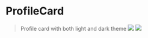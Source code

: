 # ProfileCard
> Profile card with both light and dark theme
> ![](https://img.shields.io/github/languages/code-size/utkarsh-dixit-git/ProfileCard?style=for-the-badge)
> ![](https://img.shields.io/github/repo-size/utkarsh-dixit-git/ProfileCard?style=for-the-badge)
